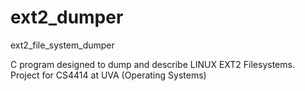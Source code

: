 # ext2_dumper
ext2_file_system_dumper

C program designed to dump and describe LINUX EXT2 Filesystems. 
Project for CS4414 at UVA (Operating Systems)
